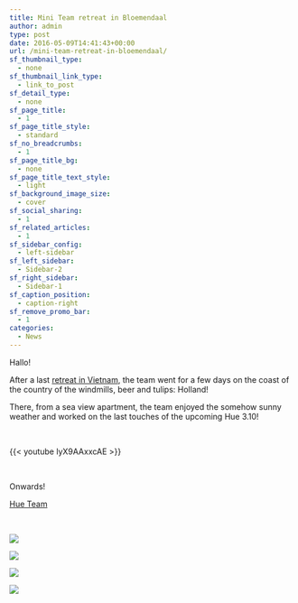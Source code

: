 ```yaml
---
title: Mini Team retreat in Bloemendaal
author: admin
type: post
date: 2016-05-09T14:41:43+00:00
url: /mini-team-retreat-in-bloemendaal/
sf_thumbnail_type:
  - none
sf_thumbnail_link_type:
  - link_to_post
sf_detail_type:
  - none
sf_page_title:
  - 1
sf_page_title_style:
  - standard
sf_no_breadcrumbs:
  - 1
sf_page_title_bg:
  - none
sf_page_title_text_style:
  - light
sf_background_image_size:
  - cover
sf_social_sharing:
  - 1
sf_related_articles:
  - 1
sf_sidebar_config:
  - left-sidebar
sf_left_sidebar:
  - Sidebar-2
sf_right_sidebar:
  - Sidebar-1
sf_caption_position:
  - caption-right
sf_remove_promo_bar:
  - 1
categories:
  - News
---
```


Hallo!

After a last [retreat in Vietnam][1], the team went for a few days on the coast of the country of the windmills, beer and tulips: Holland!

There, from a sea view apartment, the team enjoyed the somehow sunny weather and worked on the last touches of the upcoming Hue 3.10!

&nbsp;

{{< youtube lyX9AAxxcAE >}}

&nbsp;

Onwards!

[Hue Team][2]

&nbsp;

[<img src="https://cdn.gethue.com/uploads/2016/02/IMG_3488-1024x768.jpg"  />][3]

[<img src="https://cdn.gethue.com/uploads/2016/02/IMG_3504-1024x768.jpg"  />][4]

[<img src="https://cdn.gethue.com/uploads/2016/02/IMG_3467-e1461634388615-768x1024.jpg"  />][5]

[<img src="https://cdn.gethue.com/uploads/2016/02/IMG_3480-1024x768.jpg"  />][6]

[1]: https://gethue.com/team-retreat-in-vietnam/
[2]: https://twitter.com/gethue
[3]: https://cdn.gethue.com/uploads/2016/02/IMG_3488.jpg
[4]: https://cdn.gethue.com/uploads/2016/02/IMG_3504.jpg
[5]: https://cdn.gethue.com/uploads/2016/02/IMG_3467-e1461634388615.jpg
[6]: https://cdn.gethue.com/uploads/2016/02/IMG_3480.jpg
